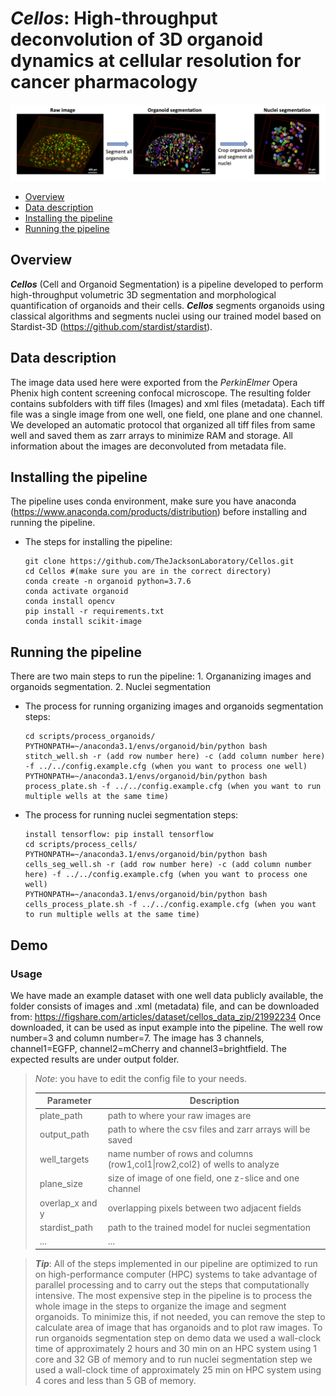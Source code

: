 # ***Cellos***: High-throughput deconvolution of 3D organoid dynamics at cellular resolution for cancer pharmacology 

<p>
    <img src="docs/pipeline3d.png" width="1000"/>
</p>

- [Overview](#overview)
- [Data description](#data-description)
- [Installing the pipeline](#installing-the-pipeline)
- [Running the pipeline](#running-the-pipeline)

## Overview 

***Cellos*** (Cell and Organoid Segmentation) is a pipeline developed to perform high-throughput volumetric 3D segmentation and morphological quantification of organoids and their cells. ***Cellos*** segments organoids using classical algorithms and segments nuclei using our trained model based on Stardist-3D (https://github.com/stardist/stardist). 

## Data description
The image data used here were exported from the *PerkinElmer* Opera Phenix high content screening confocal microscope. The resulting folder contains subfolders with tiff files (Images) and xml files (metadata). Each tiff file was a single image from one well, one field, one plane and one channel. We developed an automatic protocol that organized all tiff files from same well and saved them as zarr arrays to minimize RAM and storage. All information about the images are deconvoluted from metadata file. 

## Installing the pipeline
The pipeline uses conda environment, make sure you have anaconda (https://www.anaconda.com/products/distribution) before installing and running the pipeline. 
 
+ The steps for installing the pipeline:  

	  git clone https://github.com/TheJacksonLaboratory/Cellos.git
      cd Cellos #(make sure you are in the correct directory)
	  conda create -n organoid python=3.7.6
      conda activate organoid
      conda install opencv
      pip install -r requirements.txt
      conda install scikit-image

## Running the pipeline
There are two main steps to run the pipeline: 1. Organanizing images and organoids segmentation. 2. Nuclei segmentation

+ The process for running organizing images and organoids segmentation steps: 

      cd scripts/process_organoids/
      PYTHONPATH=~/anaconda3.1/envs/organoid/bin/python bash stitch_well.sh -r (add row number here) -c (add column number here) -f ../../config.example.cfg (when you want to process one well)
	  PYTHONPATH=~/anaconda3.1/envs/organoid/bin/python bash process_plate.sh -f ../../config.example.cfg (when you want to run multiple wells at the same time)

+ The process for running nuclei segmentation steps: 

      install tensorflow: pip install tensorflow
      cd scripts/process_cells/
      PYTHONPATH=~/anaconda3.1/envs/organoid/bin/python bash cells_seg_well.sh -r (add row number here) -c (add column number here) -f ../../config.example.cfg (when you want to process one well)
	  PYTHONPATH=~/anaconda3.1/envs/organoid/bin/python bash cells_process_plate.sh -f ../../config.example.cfg (when you want to run multiple wells at the same time)

## Demo

### Usage
We have made an example dataset with one well data publicly available,
the folder consists of images and .xml (metadata) file, and can be downloaded from: https://figshare.com/articles/dataset/cellos_data_zip/21992234 Once downloaded, it can be used as input example into the pipeline. The well row number=3 and column number=7. The image has 3 channels, channel1=EGFP, channel2=mCherry and channel3=brightfield. The expected results are under output folder.


> *Note*: you have to edit the config file to your needs. 
>
> | Parameter | Description | 
> |-----|-------------|
> | plate_path   | path to where your raw images are | 
> | output_path   | path to where the csv files and zarr arrays will be saved   | 
> | well_targets   | name number of rows and columns (row1,col1&#124;row2,col2) of wells to analyze   | 
> | plane_size   |  size of image of one field, one z-slice and one channel   | 
> | overlap_x and y   | overlapping pixels between two adjacent fields   | 
> | stardist_path   | path to the trained model for nuclei segmentation  | 
> | ...  | ...  | 


> ***Tip***: All of the steps implemented in our pipeline are optimized to run on high-performance computer (HPC) systems to take advantage of parallel processing and to carry out the steps that computationally intensive. The most expensive step in the pipeline is to process the whole image in the steps to organize the image and segment organoids. To minimize this, if not needed, you can remove the step to calculate area of image that has organoids and to plot raw images. To run organoids segmentation step on demo data we used a wall-clock time of approximately 2 hours and 30 min on an HPC system using 1 core and 32 GB of memory and to run nuclei segmentation step we used a wall-clock time of approximately 25 min on HPC system using 4 cores and less than 5 GB of memory. 

